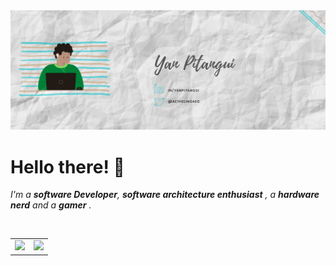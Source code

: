 <div><img src="https://github.com/yanpitangui/yanpitangui/blob/main/capa.png"/></div>
<div>
  <h1>Hello there! 👋</h1>
  <p>
  <em>
    I'm a <b>software Developer</b>, <b>software architecture enthusiast</b>&nbsp;, a <b>hardware nerd</b> and a <b>gamer</b>&nbsp;.
  </em>  
</p>
<br>
</div>

<table>
  <tr>
    <td width="50%"><img height="100%" src="https://github-readme-stats.vercel.app/api/top-langs/?username=yanpitangui&hide=html&layout=compact&theme=onedark" />  
    </td>
    <td width="50%"><img height="100%" src="https://github-readme-stats.vercel.app/api?username=yanpitangui&theme=onedark"/>  </td>
  </tr>
</table>
